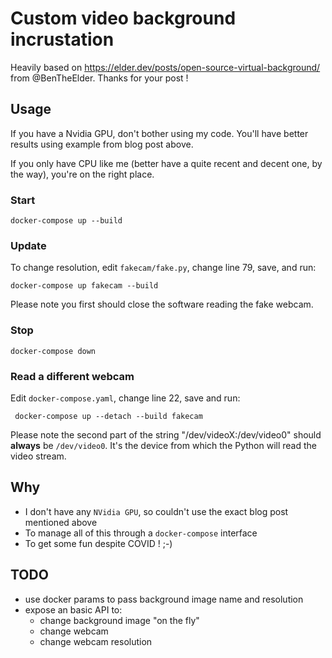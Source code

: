 # Custom video background incrustation

Heavily based on https://elder.dev/posts/open-source-virtual-background/ from @BenTheElder.
Thanks for your post !

## Usage

If you have a Nvidia GPU, don't bother using my code.
You'll have better results using example from blog post above.

If you only have CPU like me (better have a quite recent and decent one, by the way), you're on the right place.

### Start

    docker-compose up --build

### Update

To change resolution, edit `fakecam/fake.py`, change line 79, save, and run:

    docker-compose up fakecam --build

Please note you first should close the software reading the fake webcam.

### Stop

    docker-compose down

### Read a different webcam

Edit `docker-compose.yaml`, change line 22, save and run:

     docker-compose up --detach --build fakecam

Please note the second part of the string "/dev/videoX:/dev/video0" should **always** be `/dev/video0`.
It's the device from which the Python will read the video stream.

## Why

- I don't have any `NVidia GPU`, so couldn't use the exact blog post mentioned above
- To manage all of this through a `docker-compose` interface
- To get some fun despite COVID ! ;-)

## TODO

- use docker params to pass background image name and resolution
- expose an basic API to:
  - change background image "on the fly"
  - change webcam 
  - change webcam resolution
